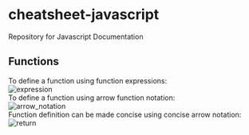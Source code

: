 # cheatsheet-javascript
Repository for Javascript Documentation


## Functions
To define a function using function expressions:<br>
![expression](https://github.com/user-attachments/assets/abb7c0ae-0492-447b-b173-4dd66dc8cb9a)
<br>
To define a function using arrow function notation:<br>
![arrow_notation](https://github.com/user-attachments/assets/c458794f-bd9d-44f5-9d44-eb5b6daf56f3)
<br>
Function definition can be made concise using concise arrow notation:<br>
![return](https://github.com/user-attachments/assets/e00ef0cc-4673-4872-8689-d166044de1bf)
<br>
